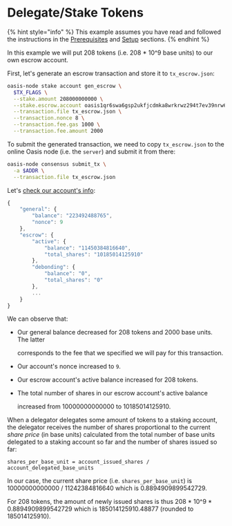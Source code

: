 # Delegate/Stake Tokens

{% hint style="info" %}
This example assumes you have read and followed the instructions in the [Prerequisites](prerequisites.md) and [Setup](setup.md) sections.
{% endhint %}

In this example we will put 208 tokens \(i.e. 208 \* 10^9 base units\) to our own escrow account.

First, let's generate an escrow transaction and store it to `tx_escrow.json`:

```bash
oasis-node stake account gen_escrow \
  $TX_FLAGS \
  --stake.amount 208000000000 \
  --stake.escrow.account oasis1qr6swa6gsp2ukfjcdmka8wrkrwz294t7ev39nrw6 \
  --transaction.file tx_escrow.json \
  --transaction.nonce 8 \
  --transaction.fee.gas 1000 \
  --transaction.fee.amount 2000
```

To submit the generated transaction, we need to copy `tx_escrow.json` to the online Oasis node \(i.e. the `server`\) and submit it from there:

```bash
oasis-node consensus submit_tx \
  -a $ADDR \
  --transaction.file tx_escrow.json
```

Let's [check our account's info](accounts/get-info.md):

```javascript
{
    "general": {
        "balance": "223492488765",
        "nonce": 9
    },
    "escrow": {
        "active": {
            "balance": "11450384816640",
            "total_shares": "10185014125910"
        },
        "debonding": {
            "balance": "0",
            "total_shares": "0"
        },
        ...
    }
}
```

We can observe that:

* Our general balance decreased for 208 tokens and 2000 base units. The latter

  corresponds to the fee that we specified we will pay for this transaction.

* Our account's nonce increased to `9`.
* Our escrow account's active balance increased for 208 tokens.
* The total number of shares in our escrow account's active balance

  increased from 10000000000000 to 10185014125910.

When a delegator delegates some amount of tokens to a staking account, the delegator receives the number of shares proportional to the current _share price_ \(in base units\) calculated from the total number of base units delegated to a staking account so far and the number of shares issued so far:

```text
shares_per_base_unit = account_issued_shares / account_delegated_base_units
```

In our case, the current share price \(i.e. `shares_per_base_unit`\) is 10000000000000 / 11242384816640 which is 0.8894909899542729.

For 208 tokens, the amount of newly issued shares is thus 208 \* 10^9 \* 0.8894909899542729 which is 185014125910.48877 \(rounded to 185014125910\).


